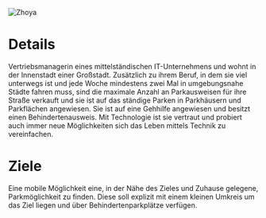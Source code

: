 ![Zhoya](https://github.com/isd-nunkesser/sd-2019-froyo/blob/master/Zhoya.png)

# Details

Vertriebsmanagerin eines mittelständischen IT-Unternehmens und wohnt in der Innenstadt einer Großstadt. Zusätzlich zu ihrem Beruf, in dem sie viel unterwegs ist und jede Woche mindestens zwei Mal in umgebungsnahe Städte fahren muss, sind die maximale Anzahl an Parkausweisen für ihre Straße verkauft und sie ist auf das ständige Parken in Parkhäusern und Parkflächen angewiesen. Sie ist auf eine Gehhilfe angewiesen und besitzt einen Behindertenausweis. Mit Technologie ist sie vertraut und probiert auch immer neue Möglichkeiten sich das Leben mittels Technik zu vereinfachen.

# Ziele

Eine mobile Möglichkeit eine, in der Nähe des Zieles und Zuhause gelegene, Parkmöglichkeit zu finden. Diese soll explizit mit einem kleinen Umkreis um das Ziel liegen und über Behindertenparkplätze verfügen.